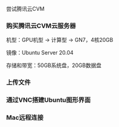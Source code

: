 尝试腾讯云CVM


### 购买腾讯云CVM云服务器

机型：GPU机型 -> 计算型 -> GN7，4核20GB

镜像：Ubuntu Server 20.04

存储和带宽：50GB系统盘，20GB数据盘


### 上传文件


### 通过VNC搭建Ubuntu图形界面


### Mac远程连接












